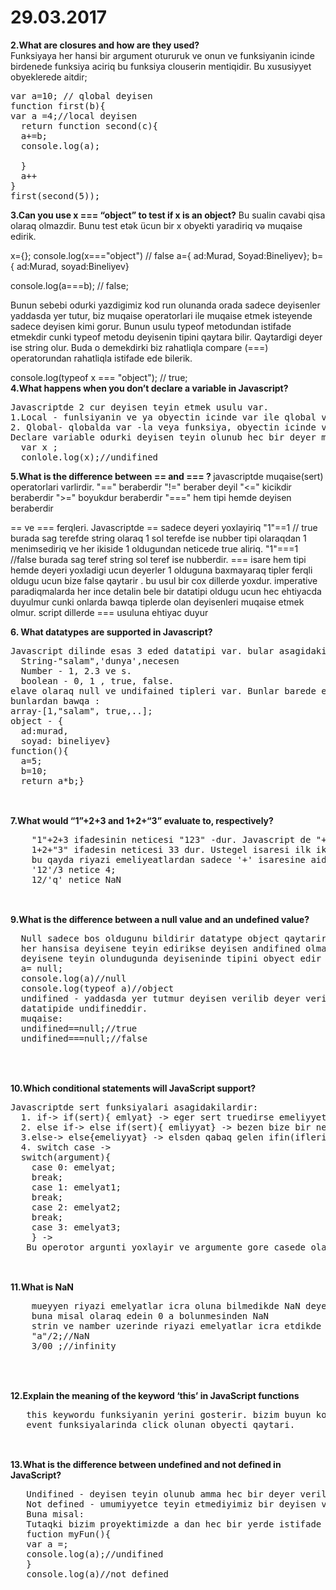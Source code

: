 # 29.03.2017
<b>2.What are closures and how are they used?</b>
<br>
Funksiyaya her hansi bir argument otururuk ve onun ve funksiyanin icinde birdenede funksiya aciriq  bu funksiya  clouserin mentiqidir.  Bu xususiyyet obyeklerede aitdir;
<pre>
var a=10; // qlobal deyisen
function first(b){
var a =4;//local deyisen
  return function second(c){
  a+=b;
  console.log(a);
  
  }
  a++
}
first(second(5));
</pre>
<b>3.Can you use x === “object” to test if x is an object?</b>
Bu sualin cavabi qisa olaraq olmazdir. 
Bunu test etək ücun bir x obyekti yaradiriq və muqaise edirik.

x={};
console.log(x==="object") // false 
a={
  ad:Murad,
  Soyad:Bineliyev};
b={
  ad:Murad,
  soyad:Bineliyev}

console.log(a===b); // false;

Bunun sebebi odurki yazdigimiz kod run olunanda orada sadece deyisenler yaddasda yer tutur, biz muqaise operatorlari ile muqaise etmek isteyende sadece deyisen kimi gorur. 
Bunun usulu typeof metodundan istifade etmekdir cunki typeof metodu deyisenin tipini qaytara bilir. Qaytardigi deyer ise string olur. Buda o demekdirki biz rahatliqla compare (===) operatorundan rahatliqla istifade ede bilerik.

console.log(typeof x === "object"); // true;
<br>
<b>4.What happens when you don’t declare a variable in Javascript?
</b>
<pre>
Javascriptde 2 cur deyisen teyin etmek usulu var. 
1.Local - funlsiyanin ve ya obyectin icinde var ile qlobal variable teyin edilir. Bu o demekdirki bu deyiseni funksiyanin qiraqinda teyin etmek olmur 
2. Qlobal- qlobalda var -la veya funksiya, obyectin icinde varsiz teyin ede bilerik. qlobal deyisen o demekdirki sehfede istediyimiz yerde cagira bilerik.
Declare variable odurki deyisen teyin olunub hec bir deyer mensub edilmiyib. Bu deyisenler yaddasda yer tutmur, undifined qaytarir. 
  var x ; 
  conlole.log(x);//undifined
</pre>
<b>5.What is the difference between == and === ? </b>
javascriptde muqaise(sert) operatorlari varlirdir. 
"==" beraberdir
"!=" beraber deyil
"<=" kicikdir beraberdir
">=" boyukdur beraberdir
"==="  hem tipi hemde deyisen beraberdir 

== ve === ferqleri.
Javascriptde == sadece deyeri yoxlayiriq 
"1"==1 // true
burada sag terefde string olaraq 1 sol terefde ise nubber tipi olaraqdan 1  menimsediriq ve her ikiside 1 oldugundan neticede true aliriq.
"1"===1 //false 
burada sag teref string sol teref ise nubberdir. === isare hem tipi hemde deyeri yoxladigi ucun deyerler 1 olduguna baxmayaraq tipler ferqli oldugu ucun bize false qaytarir . 
bu usul  bir cox dillerde yoxdur. imperative paradiqmalarda her ince detalin bele bir datatipi oldugu ucun hec ehtiyacda duyulmur cunki onlarda bawqa tiplerde olan deyisenleri muqaise etmek olmur. script dillerde === usuluna ehtiyac duyur 

<b> 6. What datatypes are supported in Javascript?</b>
<pre>
Javascript dilinde esas 3 eded datatipi var. bular asagidakilardir:
  String-"salam",'dunya',necesen
  Number - 1, 2.3 ve s. 
  boolean - 0, 1 , true, false.
elave olaraq null ve undifained tipleri var. Bunlar barede etrafli aciqlamani 9-cu sualda aciqlayacagam.
bunlardan bawqa :
array-[1,"salam", true,..];
object - {
  ad:murad,
  soyad: bineliyev}
function(){
  a=5;
  b=10; 
  return a*b;}
  </pre>
  <br>
  <b> 7.What would “1”+2+3 and 1+2+“3” evaluate to, respectively?</b>
  <pre>
    "1"+2+3 ifadesinin neticesi "123" -dur. Javascript de "+" isaresi stringde qosucu rolunu oynayir. buna gorede 1 ci ifade string oldugundan hamisini sringe cevirir. ve "+" isaresi ancaq qowucu rolunu oynayir.
    1+2+"3" ifadesin neticesi 33 dur. Ustegel isaresi ilk iki reqemi number oldugu ucun toplayir sonuncu reqemi ise string oldugu ucun yapisdirir.
    bu qayda riyazi emeliyeatlardan sadece '+' isaresine aiddir. diger riyazi operatorlar string oldugunda numbere convert etmeye caliwir ede bilirse riyazi hesablama aparir bilmirse NaN qaytarir.
    '12'/3 netice 4;
    12/'q' netice NaN
  </pre>
  <br>
  <b>9.What is the difference between a null value and an undefined value?</b>
  <pre>
  Null sadece bos oldugunu bildirir datatype object qaytarir. yaddasda yer tutur.
  her hansisa deyisene teyin edirikse deyisen andifined olmagdan cixir ve null olur; 
  deyisene teyin olundugunda deyiseninde tipini obyect edir .
  a= null;
  console.log(a)//null
  console.log(typeof a)//object
  undifined - yaddasda yer tutmur deyisen verilib deyer verilmiyende o undifined qaytarir.
  datatipide undifineddir. 
  muqaise:
  undifined==null;//true
  undifined===null;//false
  
 </pre>
 <br>
 <b>10.Which conditional statements will JavaScript support?
</b>
<br>
<pre>
Javascriptde sert funksiyalari asagidakilardir:
  1. if-> if(sert){ emlyat} -> eger sert truedirse emeliyyet icra olunur eks halda ise uzerinden kecilir.
  2. else if-> else if(sert){ emliyyat} -> bezen bize bir nece dene sert vermeli oluruq bu zaman birinci ifden sonra else if isledilir.
  3.else-> else{emeliyyat} -> elsden qabaq gelen ifin(iflerin) serti odenilmedikde elsde olan emeliyyat icra olunur.
  4. switch case ->
  switch(argument){
    case 0: emelyat;
    break;
    case 1: emelyat1;
    break;
    case 2: emelyat2;
    break;
    case 3: emelyat3;
    } -> 
   Bu operotor argunti yoxlayir ve argumente gore casede olan emeliyyati icra edir;
   </pre>
   <br>
   <b> 11.What is NaN</b>
   <br>
   <pre>
    mueyyen riyazi emelyatlar icra oluna bilmedikde NaN deyeri qaytarir. sonsuzlugada ise infinity
    buna misal olaraq edein 0 a bolunmesinden NaN 
    strin ve namber uzerinde riyazi emelyatlar icra etdikde NaN deyeri qaytarir;
    "a"/2;//NaN
    3/00 ;//infinity
    
   </pre>
   <br>
   <b> 12.Explain the meaning of the keyword ‘this’ in JavaScript functions</b>
   <br>
   <pre>
   this keywordu funksiyanin yerini gosterir. bizim buyun kodlarimiz window objectinde oldugu ucun funksiyanin icinde yazanda window obyectinin icinde funksiyaya aid olan propertyleri cixardir.
   event funksiyalarinda click olunan obyecti qaytari.
   </pre>
   <br>
   <b> 13.What is the difference between undefined and not defined in JavaScript?</b>
   <br>
   <pre>
   Undifined - deyisen teyin olunub amma hec bir deyer verilmiyib. Bu barede 9 - cu sualda etrafliaciqlama vermisem.
   Not defined - umumiyyetce teyin etmediyimiz bir deyisen var ve onu istifade edirik.
   Buna misal: 
   Tutaqki bizim proyektimizde a dan hec bir yerde istifade etmemisik ve her hardasa lokal deyisendir biz bunu cagirdigimizda qarsimiza eror cixacaq. Bu hadisenin bas vermesi note difaint adlanir yeni scope de teyin olunmuyub 
   fuction myFun(){ 
   var a =;
   console.log(a);//undifined 
   }
   console.log(a)//not defined
   </pre>
